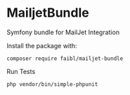 # MailjetBundle
Symfony bundle for MailJet Integration

Install the package with:
```console
composer require faibl/mailjet-bundle
```

Run Tests
```console
php vendor/bin/simple-phpunit
```
